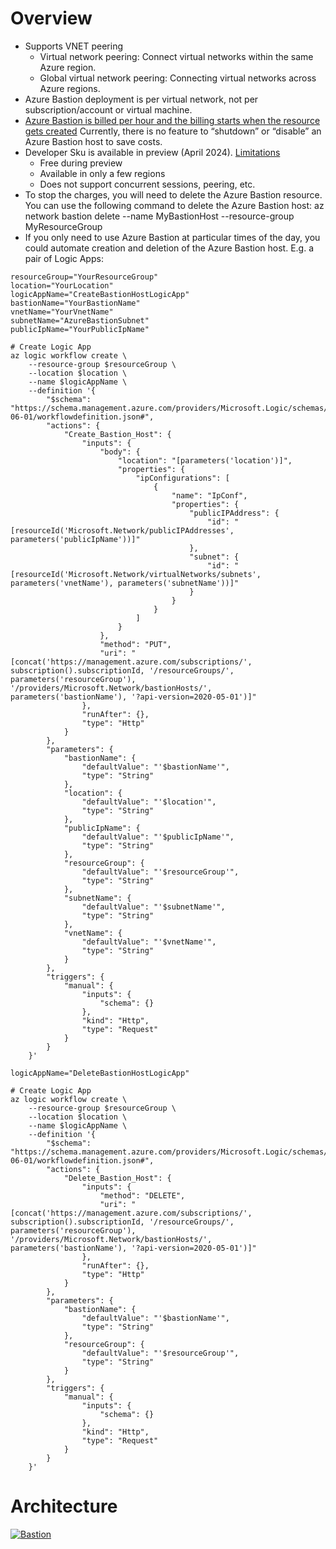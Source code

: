 # Overview
- Supports VNET peering
  - Virtual network peering: Connect virtual networks within the same Azure region.
  - Global virtual network peering: Connecting virtual networks across Azure regions.
- Azure Bastion deployment is per virtual network, not per subscription/account or virtual machine.
- [Azure Bastion is billed per hour and the billing starts when the resource gets created](https://azure.microsoft.com/en-us/pricing/details/azure-bastion/) Currently, there is no feature to “shutdown” or “disable” an Azure Bastion host to save costs.
- Developer Sku is available in preview (April 2024). [Limitations](https://learn.microsoft.com/en-us/azure/bastion/bastion-overview#sku)
  - Free during preview
  - Available in only a few regions
  - Does not support concurrent sessions, peering, etc.
- To stop the charges, you will need to delete the Azure Bastion resource. You can use the following command to delete the Azure Bastion host: az network bastion delete --name MyBastionHost --resource-group MyResourceGroup
- If you only need to use Azure Bastion at particular times of the day, you could automate creation and deletion of the Azure Bastion host. E.g. a pair of Logic Apps:
``` # Variables
resourceGroup="YourResourceGroup"
location="YourLocation"
logicAppName="CreateBastionHostLogicApp"
bastionName="YourBastionName"
vnetName="YourVnetName"
subnetName="AzureBastionSubnet"
publicIpName="YourPublicIpName"

# Create Logic App
az logic workflow create \
    --resource-group $resourceGroup \
    --location $location \
    --name $logicAppName \
    --definition '{
        "$schema": "https://schema.management.azure.com/providers/Microsoft.Logic/schemas/2016-06-01/workflowdefinition.json#",
        "actions": {
            "Create_Bastion_Host": {
                "inputs": {
                    "body": {
                        "location": "[parameters('location')]",
                        "properties": {
                            "ipConfigurations": [
                                {
                                    "name": "IpConf",
                                    "properties": {
                                        "publicIPAddress": {
                                            "id": "[resourceId('Microsoft.Network/publicIPAddresses', parameters('publicIpName'))]"
                                        },
                                        "subnet": {
                                            "id": "[resourceId('Microsoft.Network/virtualNetworks/subnets', parameters('vnetName'), parameters('subnetName'))]"
                                        }
                                    }
                                }
                            ]
                        }
                    },
                    "method": "PUT",
                    "uri": "[concat('https://management.azure.com/subscriptions/', subscription().subscriptionId, '/resourceGroups/', parameters('resourceGroup'), '/providers/Microsoft.Network/bastionHosts/', parameters('bastionName'), '?api-version=2020-05-01')]"
                },
                "runAfter": {},
                "type": "Http"
            }
        },
        "parameters": {
            "bastionName": {
                "defaultValue": "'$bastionName'",
                "type": "String"
            },
            "location": {
                "defaultValue": "'$location'",
                "type": "String"
            },
            "publicIpName": {
                "defaultValue": "'$publicIpName'",
                "type": "String"
            },
            "resourceGroup": {
                "defaultValue": "'$resourceGroup'",
                "type": "String"
            },
            "subnetName": {
                "defaultValue": "'$subnetName'",
                "type": "String"
            },
            "vnetName": {
                "defaultValue": "'$vnetName'",
                "type": "String"
            }
        },
        "triggers": {
            "manual": {
                "inputs": {
                    "schema": {}
                },
                "kind": "Http",
                "type": "Request"
            }
        }
    }'
 ```
``` # Variables
logicAppName="DeleteBastionHostLogicApp"

# Create Logic App
az logic workflow create \
    --resource-group $resourceGroup \
    --location $location \
    --name $logicAppName \
    --definition '{
        "$schema": "https://schema.management.azure.com/providers/Microsoft.Logic/schemas/2016-06-01/workflowdefinition.json#",
        "actions": {
            "Delete_Bastion_Host": {
                "inputs": {
                    "method": "DELETE",
                    "uri": "[concat('https://management.azure.com/subscriptions/', subscription().subscriptionId, '/resourceGroups/', parameters('resourceGroup'), '/providers/Microsoft.Network/bastionHosts/', parameters('bastionName'), '?api-version=2020-05-01')]"
                },
                "runAfter": {},
                "type": "Http"
            }
        },
        "parameters": {
            "bastionName": {
                "defaultValue": "'$bastionName'",
                "type": "String"
            },
            "resourceGroup": {
                "defaultValue": "'$resourceGroup'",
                "type": "String"
            }
        },
        "triggers": {
            "manual": {
                "inputs": {
                    "schema": {}
                },
                "kind": "Http",
                "type": "Request"
            }
        }
    }'
 ```

# Architecture

[![Bastion](https://learn.microsoft.com/en-us/azure/bastion/media/vnet-peering/design.png)](https://learn.microsoft.com/en-us/azure/bastion/media/vnet-peering/design.png)
